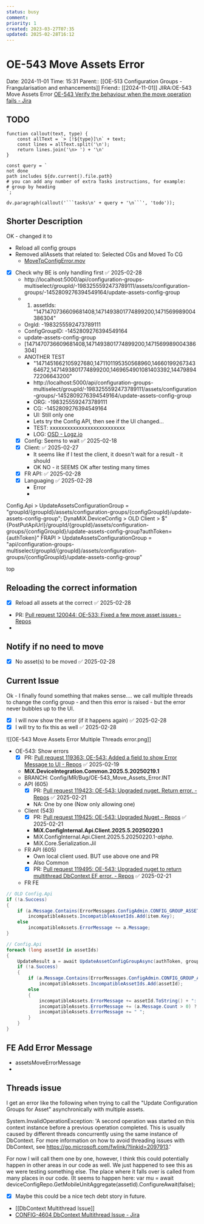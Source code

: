 ```yaml
---
status: busy
comment: 
priority: 1
created: 2023-03-27T07:35
updated: 2025-02-28T16:12
---
```


# OE-543 Move Assets Error

Date: 2024-11-01 Time: 15:31
Parent:: [[OE-513 Configuration Groups - Frangularisation and enhancements]]
Friend:: [[2024-11-01]]
JIRA:OE-543 Move Assets Error
[OE-543 Verify the behaviour when the move operation fails - Jira](https://csojiramixtelematics.atlassian.net/browse/OE-543)


## TODO
```dataviewjs
function callout(text, type) {
    const allText = `> [!${type}]\n` + text;
    const lines = allText.split('\n');
    return lines.join('\n> ') + '\n'
}

const query = `
not done
path includes ${dv.current().file.path}
# you can add any number of extra Tasks instructions, for example:
# group by heading
`;

dv.paragraph(callout('```tasks\n' + query + '\n```', 'todo'));
```

## Shorter Description

OK - changed it to
- Reload all config groups
- Removed allAssets that related to: Selected CGs and Moved To CG
	- [MoveTpConfigError.mov](https://mixtelematics-my.sharepoint.com/:v:/p/marthinus_raath/ERh08Hs_lA1KlmzXeyUw3RUBsOk2QOQf7rSyCTXgm5WTAQ?e=uhn70e)
- [x] Check why BE is only handling first ✅ 2025-02-28
	- http://localhost:5000/api/configuration-groups-multiselect/groupId/-1983255592473789111/assets/configuration-groups/-1452809276394549164/update-assets-config-group
	- 1. assetIds: "1471470736609681408,1471493801774899200,1471569989004386304"
	- OrgId: -1983255592473789111
	- ConfigGroupID: -1452809276394549164
	- update-assets-config-group
	- [1471470736609681408,1471493801774899200,1471569989004386304]
	- ANOTHER TEST
		- "1471451662105927680,1471101195350568960,1466019926734364672,1471493801774899200,1469654901081403392,1447989472206643200"
		- http://localhost:5000/api/configuration-groups-multiselect/groupId/-1983255592473789111/assets/configuration-groups/-1452809276394549164/update-assets-config-group
		- ORG: -1983255592473789111
		- CG: -1452809276394549164
		- UI: Still only one
		- Lets try the Config API, then see if the UI changed...
		- TEST: xxxxxxxxxxxxxxxxxxxxxxxxxx
		- LOG: [OSD - Logz.io](https://app.logz.io/#/dashboard/osd/discover/?_a=\(columns:!\(AppName,message\),filters:!\(\('$state':\(store:appState\),meta:\(alias:!n,disabled:!f,index:'logzioCustomerIndex*',key:message,negate:!f,params:!\('1471451662105927680','1471101195350568960','1466019926734364672','1471493801774899200','1469654901081403392'\),type:phrases,value:'1471451662105927680,%201471101195350568960,%201466019926734364672,%201471493801774899200,%201469654901081403392'\),query:\(bool:\(minimum_should_match:1,should:!\(\(match_phrase:\(message:'1471451662105927680'\)\),\(match_phrase:\(message:'1471101195350568960'\)\),\(match_phrase:\(message:'1466019926734364672'\)\),\(match_phrase:\(message:'1471493801774899200'\)\),\(match_phrase:\(message:'1469654901081403392'\)\)\)\)\)\)\),index:'logzioCustomerIndex*',interval:auto,query:\(language:lucene,query:''\),sort:!\(!\('@timestamp',desc\)\)\)&_g=\(filters:!\(\),refreshInterval:\(pause:!t,value:30000\),time:\(from:now-55m,to:now\)\)&switchToAccountId=157279&accountIds=true)
	- [x] Config: Seems to wait ✅ 2025-02-18
	- [x] Client: ✅ 2025-02-27
		- It seems like if I test the client, it doesn't wait for a result - it should
		- OK NO - it SEEMS OK after testing many times
	- [x] FR API: ✅ 2025-02-28
	- [x] Languaging ✅ 2025-02-28
		- Error
		- 

Config.Api > UpdateAssetsConfigurationGroup = "groupId/{groupId}/assets/configuration-groups/{configGroupId}/update-assets-config-group";
DynaMiX.DeviceConfig > OLD
Client > $"{PostPutApiUrl}/groupId/{groupId}/assets/configuration-groups/{configGroupId}/update-assets-config-group?authToken={authToken}"
FRAPI > UpdateAssetsConfigurationGroup = "api/configuration-groups-multiselect/groupId/{groupId}/assets/configuration-groups/{configGroupId}/update-assets-config-group"



top


## Reloading the correct information

- [x] Reload all assets at the correct ✅ 2025-02-28
- PR: [Pull request 120044: OE-533: Fixed a few move asset issues - Repos](https://dev.azure.com/MiXTelematics/DeviceIntegration/_git/MiX.Config.Frangular.UI/pullrequest/120044)
- 

## Notify if no need to move

- [x] No asset(s) to be moved ✅ 2025-02-28

## Current Issue

Ok - I finally found something that makes sense.... we call multiple threads to change the config group - and then this error is raised - but the error never bubbles up to the UI.

- [x] I will now show the error (if it happens again) ✅ 2025-02-28
- [x] I will try to fix this as well ✅ 2025-02-28

![[OE-543 Move Assets Error Multiple Threads error.png]]

- OE-543: Show errors
	- [x] PR: [Pull request 119363: OE-543: Added a field to show Error Message to UI - Repos](https://dev.azure.com/MiXTelematics/DeviceIntegration/_git/MiX.DeviceIntegration.Core/pullrequest/119363) ✅ 2025-02-19
	- **MiX.DeviceIntegration.Common.2025.5.20250219.1**
	- BRANCH: Config/MR/Bug/OE-543_Move_Assets_Error.INT
	- API (605)
		- [x] PR: [Pull request 119423: OE-543: Upgraded nuget. Return error. - Repos](https://dev.azure.com/MiXTelematics/DeviceIntegration/_git/Config.Api/pullrequest/119423) ✅ 2025-02-21
		- NA: One by one (Now only allowing one)
	- Client (543)
		- [x] PR: [Pull request 119425: OE-543: Upgraded Nuget - Repos](https://dev.azure.com/MiXTelematics/DeviceIntegration/_git/MiX.DeviceConfig/pullrequest/119425) ✅ 2025-02-21
		- **MiX.ConfigInternal.Api.Client.2025.5.20250220.1**
		- MiX.ConfigInternal.Api.Client.2025.5.20250220.1-_alpha_.
		- MiX.Core.Serialization.Jil
	- FR API (605)
		- Own local client used. BUT use above one and PR
		- Also Common
		- [x] PR: [Pull request 119495: OE-543: Upgraded nuget to return multithread DbContext EF error. - Repos](https://dev.azure.com/MiXTelematics/DeviceIntegration/_git/MiX.Config.Frangular.API/pullrequest/119495) ✅ 2025-02-21
	- FR FE

```c#
// OLD Config.Api
if (!a.Success)
{
	if (a.Message.Contains(ErrorMessages.ConfigAdmin.CONFIG_GROUP_ASSET_MOBILE_DEVICE_TYPE_CONFLICT))
		incompatibleAssets.IncompatibleAssetIds.Add(item.Key);
	else
		incompatibleAssets.ErrorMessage += a.Message;
}

// Config.Api
foreach (long assetId in assetIds)
{
	UpdateResult a = await UpdateAssetConfigGroupAsync(authToken, groupId, assetId, configurationGroupId).ConfigureAwait(false);
	if (!a.Success)
	{
		if (a.Message.Contains(ErrorMessages.ConfigAdmin.CONFIG_GROUP_ASSET_MOBILE_DEVICE_TYPE_CONFLICT))
			incompatibleAssets.IncompatibleAssetIds.Add(assetId);
		else
		{
			incompatibleAssets.ErrorMessage += assetId.ToString() + ": ";
			incompatibleAssets.ErrorMessage += (a.Message.Count > 0) ? a.Message[0] : "Failed";
			incompatibleAssets.ErrorMessage += " ";
		}
	}
}
```

## FE Add Error Message

- assetsMoveErrorMessage
- 

## Threads issue

I get an error like the following when trying to call the "Update Configuration Groups for Asset" asynchronically with multiple assets.

System.InvalidOperationException: 'A second operation was started on this context instance before a previous operation completed. This is usually caused by different threads concurrently using the same instance of DbContext. For more information on how to avoid threading issues with DbContext, see https://go.microsoft.com/fwlink/?linkid=2097913.'

For now I will call them one by one, however, I think this could potentially happen in other areas in our code as well.
We just happened to see this as we were testing something else.
The place where it falls over is called from many places in our code.
(It seems to happen here: var mu = await deviceConfigRepo.GetMobileUnitAggregate(assetId).ConfigureAwait(false);

- [x] Maybe this could be a nice tech debt story in future.

- [[DbContext Multithread Issue]]
- [CONFIG-4604 DbContext Multithread Issue - Jira](https://csojiramixtelematics.atlassian.net/browse/CONFIG-4604)
